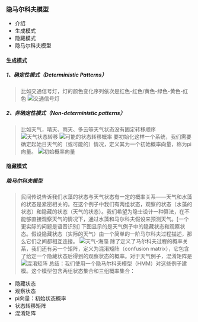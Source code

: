 ### 隐马尔科夫模型
- 介绍
- 生成模式
- 隐藏模式
- 隐马尔科夫模型

#### 生成模式
##### 1、确定性模式（Deterministic Patterns）
> 比如交通信号灯，灯的颜色变化序列依次是红色-红色/黄色-绿色-黄色-红色
![交通信号灯](http://www.52nlp.cn/images/hmm1.gif)

##### 2、非确定性模式（Non-deterministic patterns）
> 比如天气，晴天、雨天、多云等天气状态没有固定转移顺序
![天气状态转移](http://www.52nlp.cn/images/hmm3.gif)
![可能的状态转移概率](http://www.52nlp.cn/images/hmm4.gif)
> 要初始化这样一个系统，我们需要确定起始日天气的（或可能的）情况，定义其为一个初始概率向量，称为pi向量。
![初始概率向量](http://www.52nlp.cn/images/hmm5.gif)

#### 隐藏模式
##### 隐马尔科夫模型
> 民间传说告诉我们水藻的状态与天气状态有一定的概率关系——天气和水藻的状态是紧密相关的。在这个例子中我们有两组状态，观察的状态（水藻的状态）和隐藏的状态（天气的状态）。我们希望为隐士设计一种算法，在不能够直接观察天气的情况下，通过水藻和马尔科夫假设来预测天气。[一个更实际的问题是语音识别]
> 下图显示的是天气例子中的隐藏状态和观察状态。假设隐藏状态（实际的天气）由一个简单的一阶马尔科夫过程描述，那么它们之间都相互连接。
![天气-海藻](http://www.52nlp.cn/images/hidden-weather-example.gif)
> 除了定义了马尔科夫过程的概率关系，我们还有另一个矩阵，定义为混淆矩阵（confusion matrix），它包含了给定一个隐藏状态后得到的观察状态的概率。对于天气例子，混淆矩阵是
![混淆矩阵](http://www.52nlp.cn/images/weather-b-matrix.gif)
> 总结：我们使用一个隐马尔科夫模型（HMM）对这些例子建模。这个模型包含两组状态集合和三组概率集合：
- 隐藏状态
- 观察状态
- pi向量：初始状态概率
- 状态转移矩阵
- 混淆矩阵